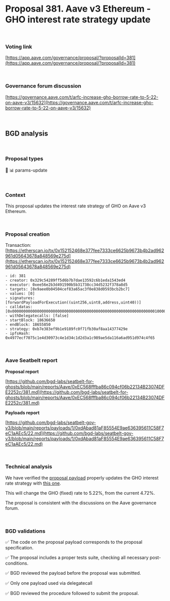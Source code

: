 # Proposal 381. Aave v3 Ethereum - GHO interest rate strategy update

<br>

### Voting link

[https://app.aave.com/governance/proposal/?proposalId=381](https://app.aave.com/governance/proposal/?proposalId=381)

<br>

### Governance forum discussion

[https://governance.aave.com/t/arfc-increase-gho-borrow-rate-to-5-22-on-aave-v3/15632](https://governance.aave.com/t/arfc-increase-gho-borrow-rate-to-5-22-on-aave-v3/15632)

<br>

## BGD analysis

<br>

### Proposal types

:wrench: :bar_chart: params-update

<br>

### Context

This proposal updates the interest rate strategy of GHO on Aave v3 Ethereum.

<br>

### Proposal creation

Transaction: [https://etherscan.io/tx/0x152152468e377fee7333ce6625b9673b4b2ad962961d05643678a848569e275d](https://etherscan.io/tx/0x152152468e377fee7333ce6625b9673b4b2ad962961d05643678a848569e275d)

```
- id: 381
- creator: 0x329c54289ff5d6b7b7dae13592c6b1eda1543ed4
- executor: 0xee56e2b3d491590b5b31738cc34d5232f378a8d5
- targets: [0x9aee0b04504cef83a65ac3f0e838d0593bcb2bc7]
- values: [0]
- signatures: [forwardPayloadForExecution((uint256,uint8,address,uint40))]
- calldatas: [0x00000000000000000000000000000000000000000000000000000000000000010000000000000000000000000000000000000000000000000000000000000001000000000000000000000000dabad81af85554e9ae636395611c58f7ec1aaec50000000000000000000000000000000000000000000000000000000000000016]
- withDelegatecalls: [false]
- startBlock: 18636650
- endBlock: 18655850
- strategy: 0xb7e383ef9b1e9189fc0f71fb30af8aa14377429e
- ipfsHash: 0x4977ecf7075c1e4d30973c4e1d34c1d2d3a1c989ae5da116a6ad951d974c4f65
```

<br>

### Aave Seatbelt report

**Proposal report**

[https://github.com/bgd-labs/seatbelt-for-ghosts/blob/main/reports/Aave/0xEC568fffba86c094cf06b22134B23074DFE2252c/381.md](https://github.com/bgd-labs/seatbelt-for-ghosts/blob/main/reports/Aave/0xEC568fffba86c094cf06b22134B23074DFE2252c/381.md)

**Payloads report**

[https://github.com/bgd-labs/seatbelt-gov-v3/blob/main/reports/payloads/1/0xdAbad81aF85554E9ae636395611C58F7eC1aAEc5/22.md](https://github.com/bgd-labs/seatbelt-gov-v3/blob/main/reports/payloads/1/0xdAbad81aF85554E9ae636395611C58F7eC1aAEc5/22.md)

<br>

### Technical analysis

We have verified the [proposal payload](https://etherscan.io/address/0x0d66E00c5b876d661C3261e82a99BfFaD1ebE147#code#F1#L12) properly updates the GHO interest rate strategy with [this one](https://etherscan.io/address/0xE6e780D77b883E9a5eC84f7baA6BF4DB43177Fa7#code#F1#L15).

This will change the GHO (fixed) rate to 5.22%, from the current 4.72%.

The proposal is consistent with the discussions on the Aave governance forum.

<br>

### BGD validations

:white_check_mark: The code on the proposal payload corresponds to the proposal specification.

:white_check_mark: The proposal includes a proper tests suite, checking all necessary post-conditions.

:white_check_mark: BGD reviewed the payload before the proposal was submitted.

:white_check_mark: Only one payload used via delegatecall

:white_check_mark: BGD reviewed the procedure followed to submit the proposal.
